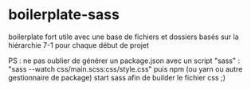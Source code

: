 # boilerplate-sass
boilerplate fort utile avec une base de fichiers et dossiers basés sur la hiérarchie 7-1 pour chaque début de projet

PS : ne pas oublier de générer un package.json avec un script 
"sass" : "sass --watch css/main.scss:css/style.css"
puis npm (ou yarn ou autre gestionnaire de package) start sass afin de builder le fichier css ;)